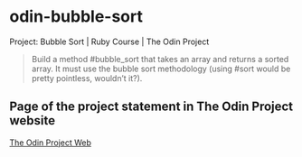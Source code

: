 # odin-bubble-sort
Project: Bubble Sort | Ruby Course | The Odin Project

> Build a method #bubble_sort that takes an array and returns a sorted array. 
> It must use the bubble sort methodology (using #sort would be pretty pointless, wouldn’t it?).

## Page of the project statement in The Odin Project website
[The Odin Project Web](https://www.theodinproject.com/lessons/ruby-bubble-sort)